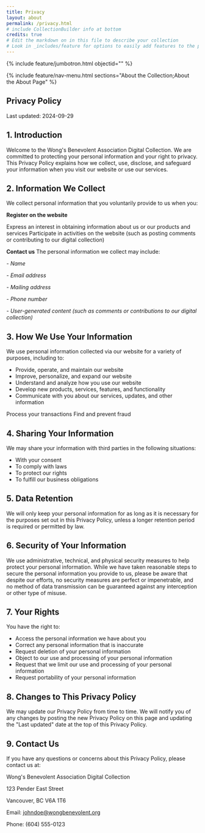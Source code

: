 ```yaml
---
title: Privacy
layout: about
permalink: /privacy.html
# include CollectionBuilder info at bottom
credits: true
# Edit the markdown on in this file to describe your collection
# Look in _includes/feature for options to easily add features to the page
---
```


{% include feature/jumbotron.html objectid="" %}

{% include feature/nav-menu.html sections="About the Collection;About the About Page" %}

## Privacy Policy
Last updated: 2024-09-29

<b>1. Introduction</b>
---
Welcome to the Wong's Benevolent Association Digital Collection. We are committed to protecting your personal information and your right to privacy. This Privacy Policy explains how we collect, use, disclose, and safeguard your information when you visit our website or use our services.

<b>2. Information We Collect</b>
---
We collect personal information that you voluntarily provide to us when you:

<b>Register on the website</b>

Express an interest in obtaining information about us or our products and services
Participate in activities on the website (such as posting comments or contributing to our digital collection)


<b>Contact us</b>
The personal information we collect may include:

<i>- Name</i>

<i>- Email address</i>

<i>- Mailing address</i>

<i>- Phone number</i>

<i>- User-generated content (such as comments or contributions to our digital collection)</i>


<b>3. How We Use Your Information</b>
---

We use personal information collected via our website for a variety of purposes, including to:

- Provide, operate, and maintain our website
- Improve, personalize, and expand our website
- Understand and analyze how you use our website
- Develop new products, services, features, and functionality
- Communicate with you about our services, updates, and other information

Process your transactions
Find and prevent fraud


<b>4. Sharing Your Information</b>
---
We may share your information with third parties in the following situations:

- With your consent
- To comply with laws
- To protect our rights
- To fulfill our business obligations

<b>5. Data Retention</b>
---
We will only keep your personal information for as long as it is necessary for the purposes set out in this Privacy Policy, unless a longer retention period is required or permitted by law.

<b>6. Security of Your Information</b>
---
We use administrative, technical, and physical security measures to help protect your personal information. While we have taken reasonable steps to secure the personal information you provide to us, please be aware that despite our efforts, no security measures are perfect or impenetrable, and no method of data transmission can be guaranteed against any interception or other type of misuse.

<b>7. Your Rights</b>
---
You have the right to:

- Access the personal information we have about you
- Correct any personal information that is inaccurate
- Request deletion of your personal information
- Object to our use and processing of your personal information
- Request that we limit our use and processing of your personal information
- Request portability of your personal information

<b>8. Changes to This Privacy Policy</b>
---
We may update our Privacy Policy from time to time. We will notify you of any changes by posting the new Privacy Policy on this page and updating the "Last updated" date at the top of this Privacy Policy.

<b>9. Contact Us</b>
---
If you have any questions or concerns about this Privacy Policy, please contact us at:

Wong's Benevolent Association Digital Collection

123 Pender East Street

Vancouver, BC V6A 1T6

Email: johndoe@wongbenevolent.org

Phone: (604) 555-0123

